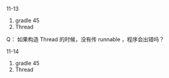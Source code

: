 11-13

1. gradle  45
2. Thread


Q： 如果构造 Thread 的时候，没有传 runnable ，程序会出错吗？




11-14 
1. gradle 45 
2. Thread 